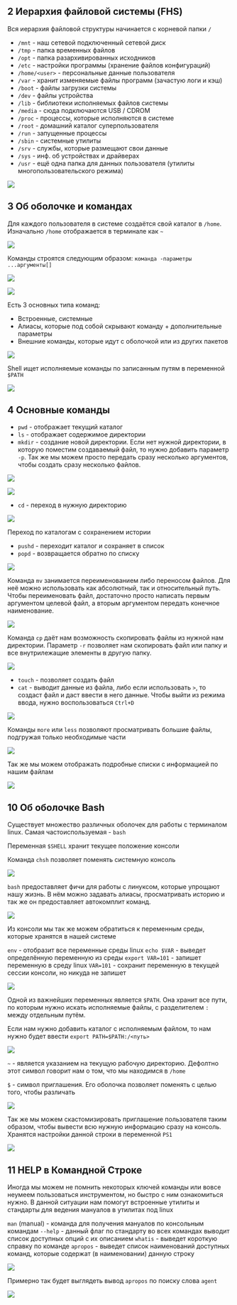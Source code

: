 

## 2 Иерархия файловой системы (FHS)

Вся иерархия файловой структуры начинается с корневой папки `/`

- `/mnt` - наш сетевой подключенный сетевой диск 
- `/tmp` - папка временных файлов
- `/opt` - папка разархивированных исходников
- `/etc` - настройки программы (хранение файлов конфигураций)
- `/home/<user>` - персональные данные пользователя
- `/var` - хранит изменяемые файлы программ (зачастую логи и кэш)
- `/boot` - файлы загрузки системы
- `/dev` - файлы устройства
- `/lib` - библиотеки исполняемых файлов системы
- `/media` - сюда подключаются USB / CDROM
- `/proc` - процессы, которые исполняются в системе
- `/root` - домашний каталог суперпользователя
- `/run` - запущенные процессы
- `/sbin` - системные утилиты
- `/srv` - службы, которые размещают свои данные
- `/sys` - инф. об устройствах и драйверах
- `/usr` - ещё одна папка для данных пользователя (утилиты многопользовательского режима)

![](_png/70afebe7c06df7b9c0926d5639b3da91.png)

## 3 Об оболочке и командах 

Для каждого пользователя в системе создаётся свой каталог в `/home`. Изначально `/home` отображается в терминале как `~`

![](_png/eb9639e8b419e81f250f2c95644a2804.png)

Команды строятся следующим образом: `команда -параметры ...аргументы[]`

![](_png/21ae2dc7b1a2687820c1b0f4d25ec94c.png)

![](_png/b87d6de5cf196b3223e2a12ac25d3b8b.png)

Есть 3 основных типа команд:
- Встроенные, системные
- Алиасы, которые под собой скрывают команду + дополнительные параметры
- Внешние команды, которые идут с оболочкой или из других пакетов

![](_png/6620b3c3aca57fb6566968f40d84cdaf.png)

Shell ищет исполняемые команды по записанным путям в переменной `$PATH` 

![](_png/0829ae8117593fd93c1c687d25a0f641.png)

## 4 Основные команды 

- `pwd` - отображает текущий каталог
- `ls` - отображает содержимое директории
- `mkdir` - создание новой директории. Если нет нужной директории, в которую поместим создаваемый файл, то нужно добавить параметр `-p`. Так же мы можем просто передать сразу несколько аргументов, чтобы создать сразу несколько файлов.

![](_png/7564926593cc5a3b5d32654ba4fc51f5.png)

![](_png/771c8b98366da639c9101a53d4ae6d8b.png)

- `cd` - переход в нужную директорию

![](_png/a8973267a7ca8b4dea39b3490205056e.png)

Переход по каталогам с сохранением истории

- `pushd` - переходит каталог и сохраняет в список
- `popd` - возвращается обратно по списку

![](_png/c8d941677a139e6bbc51eedca7d07744.png)

Команда `mv` занимается переименованием либо переносом файлов. Для неё можно использовать как абсолютный, так и относительный путь. Чтобы переименовать файл, достаточно просто написать первым аргументом целевой файл, а вторым аргументом передать конечное наименование.

![](_png/06b350bdc324c3b7aa6ae32dcc00a75d.png)

Команда `cp` даёт нам возможность скопировать файлы из нужной нам директории. Параметр `-r` позволяет нам скопировать файл или папку и все внутрилежащие элементы в другую папку. 

![](_png/aa0eabdd221c7bb0bda6edc40b41bc39.png)

- `touch` - позволяет создать файл
- `cat` - выводит данные из файла, либо если использовать `>`, то создаст файл и даст ввести в него данные. Чтобы выйти из режима ввода, нужно воспользоваться `Ctrl+D`

![](_png/ab7e7d1fbb69914cba4d3c62c074b817.png)

Команды `more` или `less` позволяют просматривать большие файлы, подгружая только необходимые части

![](_png/5006447be5f93633720b76e8d9c4d726.png)

Так же мы можем отображать подробные списки с информацией по нашим файлам

![](_png/06640ca27f42a604141261f45cbf247f.png)

## 10 Об оболочке Bash 

Существует множество различных оболочек для работы с терминалом linux. Самая частоиспользуемая - `bash`

Переменная `$SHELL` хранит текущее положение консоли

Команда `chsh` позволяет поменять системную консоль

![](_png/Pasted%20image%2020240716185537.png)

`bash` предоставляет фичи для работы с линуксом, которые упрощают нашу жизнь. В нём можно задавать алиасы, просматривать историю и так же он предоставляет автокомплит команд.

![](_png/Pasted%20image%2020240716185648.png)

Из консоли мы так же можем обратиться к переменным среды, которые хранятся в нашей системе

`env` - отобразит все переменные среды linux
`echo $VAR` - выведет определённую переменную из среды
`export VAR=101` - запишет переменную в среду linux
`VAR=101` - сохранит переменную в текущей сессии консоли, но никуда не запишет

![](_png/Pasted%20image%2020240716190144.png)

Одной из важнейших переменных является `$PATH`. Она хранит все пути, по которым нужно искать исполняемые файлы, с разделителем `:` между отдельным путём.

Если нам нужно добавить каталог с исполняемым файлом, то нам нужно будет ввести `export PATH=$PATH:/<путь>`

![](_png/Pasted%20image%2020240716190945.png)

`~` - является указанием на текущую рабочую директорию. Дефолтно этот символ говорит нам о том, что мы находимся в `/home`

`$` - символ приглашения. Его оболочка позволяет поменять с целью того, чтобы различать  

![](_png/Pasted%20image%2020240716191212.png)

Так же мы можем скастомизировать приглашение пользователя таким образом, чтобы вывести всю нужную информацию сразу на консоль. Хранятся настройки данной строки в переменной `PS1`

![](_png/Pasted%20image%2020240716191317.png)

## 11 HELP в Командной Строке

Иногда мы можем не помнить некоторых ключей команды или вовсе неумеем пользоваться инструментом, но быстро с ним ознакомиться нужно. В данной ситуации нам помогут встроенные утилиты и стандарты для ведения мануалов в утилитах под linux

`man` (manual) - команда для получения мануалов по консольным командам
`--help` - данный флаг по стандарту во всех командах выводит список доступных опций с их описанием
`whatis` - выведет короткую справку по команде
`apropos` - выведет список наименований доступных команд, которые содержат (в наименовании) данную строку

![](_png/Pasted%20image%2020240716193506.png)

Примерно так будет выглядеть вывод `apropos` по поиску слова `agent`

![](_png/Pasted%20image%2020240716193556.png)

